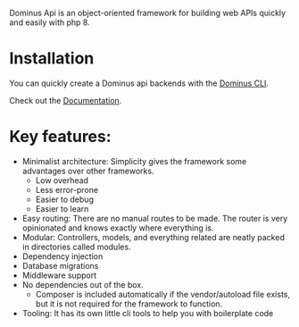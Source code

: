 Dominus Api is an object-oriented framework for building web APIs quickly and easily with php 8.

# Installation

You can quickly create a Dominus api backends with the [Dominus CLI](https://github.com/daniel1919-00/DominusCli).

Check out the [Documentation](https://daniel1919-00.github.io/DominusApi/).

# Key features:

* Minimalist architecture: Simplicity gives the framework some advantages over other frameworks.
    * Low overhead
    * Less error-prone
    * Easier to debug
    * Easier to learn
* Easy routing: There are no manual routes to be made. The router is very opinionated and knows exactly where everything is.
* Modular: Controllers, models, and everything related are neatly packed in directories called modules.
* Dependency injection
* Database migrations
* Middleware support
* No dependencies out of the box. 
    * Composer is included automatically if the vendor/autoload file exists, but it is not required for the framework to function.
* Tooling: It has its own little cli tools to help you with boilerplate code
